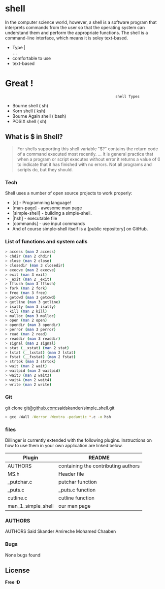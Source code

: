 # shell

In the computer science world, however, a shell is a software program that interprets commands from the user so that the operating system can understand them and perform the appropriate functions. The shell is a command-line interface, which means it is soley text-based.

  - Type <command> | <option> ... 
  - comfortable to use
  - text-based

# Great !

                                                      shell Types
  - Bourne shell ( sh)
  - Korn shell ( ksh)
  - Bourne Again shell ( bash)
  - POSIX shell ( sh)

## What is $ in Shell?

> For shells supporting this shell variable "$?" contains the return code of a command executed most recently. ... It is general practice that when a program or script executes without error it returns a value of 0 to indicate that it has finished with no errors. Not all programs and scripts do, but they should.

### Tech

Shell uses a number of open source projects to work properly:

* [c] - Programming language!
* [man-page] - awesome man page
* [simple-shell] - building a simple-shell.
* [hsh] - executable file
* [commands] - use input commands
* And of course simple-shell itself is a [public repository] on GitHub.

### List of functions and system calls
```sh
> access (man 2 access)
> chdir (man 2 chdir)
> close (man 2 close)
> closedir (man 3 closedir)
> execve (man 2 execve)
> exit (man 3 exit)
> _exit (man 2 _exit)
> fflush (man 3 fflush)
> fork (man 2 fork)
> free (man 3 free)
> getcwd (man 3 getcwd)
> getline (man 3 getline)
> isatty (man 3 isatty)
> kill (man 2 kill)
> malloc (man 3 malloc)
> open (man 2 open)
> opendir (man 3 opendir)
> perror (man 3 perror)
> read (man 2 read)
> readdir (man 3 readdir)
> signal (man 2 signal)
> stat (__xstat) (man 2 stat)
> lstat (__lxstat) (man 2 lstat)
> fstat (__fxstat) (man 2 fstat)
> strtok (man 3 strtok)
> wait (man 2 wait)
> waitpid (man 2 waitpid)
> wait3 (man 2 wait3)
> wait4 (man 2 wait4)
> write (man 2 write)
```

### Git

git clone git@github.com:saidskander/simple_shell.git

```sh
> gcc -Wall -Werror -Wextra -pedantic *.c -o hsh
```

### files

Dillinger is currently extended with the following plugins. Instructions on how to use them in your own application are linked below.

| Plugin | README |
| ------ | ------ |
| AUTHORS | containing the contributing authors |
| MS.h | Header file |
| _putchar.c | putchar function |
| _puts.c | _puts.c function |
| cutline.c | cutline function |
| man_1_simple_shell | our man page |



### AUTHORS
AUTHORS
Said Skander Amireche
Mohamed Chaaben

### Bugs
None bugs found

License
----
**Free :D**
